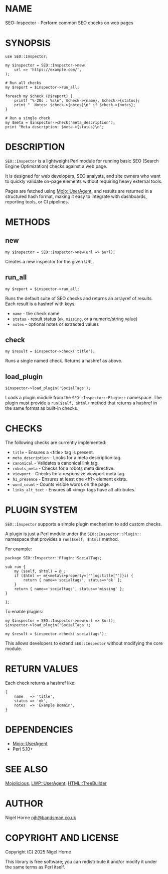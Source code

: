 # NAME

SEO::Inspector - Perform common SEO checks on web pages

# SYNOPSIS

    use SEO::Inspector;

    my $inspector = SEO::Inspector->new(
        url => 'https://example.com/',
    );

    # Run all checks
    my $report = $inspector->run_all;

    foreach my $check (@$report) {
        printf "%-20s : %s\n", $check->{name}, $check->{status};
        print "  Notes: $check->{notes}\n" if $check->{notes};
    }

    # Run a single check
    my $meta = $inspector->check('meta_description');
    print "Meta description: $meta->{status}\n";

# DESCRIPTION

`SEO::Inspector` is a lightweight Perl module for running
basic SEO (Search Engine Optimization) checks against a web page.

It is designed for web developers, SEO analysts, and site owners
who want to quickly validate on-page elements without requiring
heavy external tools.

Pages are fetched using [Mojo::UserAgent](https://metacpan.org/pod/Mojo%3A%3AUserAgent), and results are
returned in a structured hash format, making it easy to integrate
with dashboards, reporting tools, or CI pipelines.

# METHODS

## new

    my $inspector = SEO::Inspector->new(url => $url);

Creates a new inspector for the given URL.

## run\_all

    my $report = $inspector->run_all;

Runs the default suite of SEO checks and returns an arrayref of results.
Each result is a hashref with keys:

- `name` - the check name
- `status` - result status (`ok`, `missing`, or a numeric/string value)
- `notes` - optional notes or extracted values

## check

    my $result = $inspector->check('title');

Runs a single named check. Returns a hashref as above.

## load\_plugin

    $inspector->load_plugin('SocialTags');

Loads a plugin module from the `SEO::Inspector::Plugin::` namespace.
The plugin must provide a `run($self, $html)` method that returns
a hashref in the same format as built-in checks.

# CHECKS

The following checks are currently implemented:

- `title` - Ensures a &lt;title> tag is present.
- `meta_description` - Looks for a meta description tag.
- `canonical` - Validates a canonical link tag.
- `robots_meta` - Checks for a robots meta directive.
- `viewport` - Checks for a responsive viewport meta tag.
- `h1_presence` - Ensures at least one &lt;h1> element exists.
- `word_count` - Counts visible words on the page.
- `links_alt_text` - Ensures all &lt;img> tags have alt attributes.

# PLUGIN SYSTEM

`SEO::Inspector` supports a simple plugin mechanism to add custom checks.

A plugin is just a Perl module under the `SEO::Inspector::Plugin::`
namespace that provides a `run($self, $html)` method.

For example:

    package SEO::Inspector::Plugin::SocialTags;

    sub run {
        my ($self, $html) = @_;
        if ($html =~ m{<meta\s+property=["']og:title["']}i) {
            return { name=>'socialtags', status=>'ok' };
        }
        return { name=>'socialtags', status=>'missing' };
    }

    1;

To enable plugins:

    my $inspector = SEO::Inspector->new(url => $url);
    $inspector->load_plugin('SocialTags');

    my $result = $inspector->check('socialtags');

This allows developers to extend `SEO::Inspector` without modifying the core module.

# RETURN VALUES

Each check returns a hashref like:

    {
        name   => 'title',
        status => 'ok',
        notes  => 'Example Domain',
    }

# DEPENDENCIES

- [Mojo::UserAgent](https://metacpan.org/pod/Mojo%3A%3AUserAgent)
- Perl 5.10+

# SEE ALSO

[Mojolicious](https://metacpan.org/pod/Mojolicious), [LWP::UserAgent](https://metacpan.org/pod/LWP%3A%3AUserAgent), [HTML::TreeBuilder](https://metacpan.org/pod/HTML%3A%3ATreeBuilder)

# AUTHOR

Nigel Horne <njh@bandsman.co.uk>

# COPYRIGHT AND LICENSE

Copyright (C) 2025 Nigel Horne

This library is free software; you can redistribute it and/or modify
it under the same terms as Perl itself.
